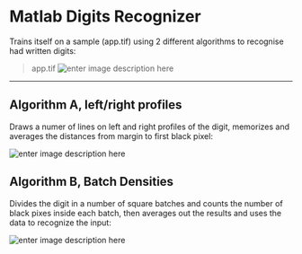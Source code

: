 Matlab Digits Recognizer 
===================


Trains itself on a sample (app.tif) using 2 different algorithms to recognise had written digits:

> app.tif
![enter image description here](http://i.imgur.com/LCpeH9e.png)


----------


Algorithm A, left/right profiles
-------------
Draws a numer of lines on left and right profiles of the digit, memorizes and averages the distances from margin to first black pixel:

![enter image description here](http://i.imgur.com/EhQagro.png)


Algorithm B, Batch Densities 
-------------

Divides the digit in a number of square batches and counts the number of black pixes inside each batch, then averages out the results and uses the data to recognize the input:

![enter image description here](http://i.imgur.com/6rCa1Ke.png)

